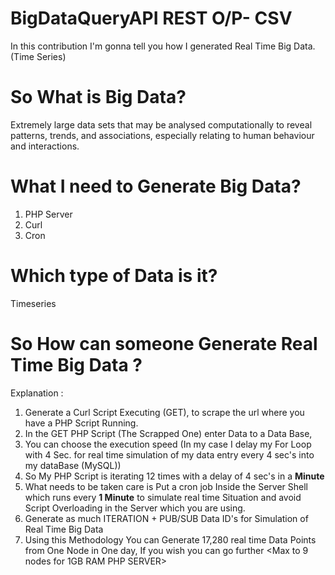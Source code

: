 # BigDataQueryAPI     REST     O/P- CSV

In this contribution I'm gonna tell you how I generated Real Time Big Data.(Time Series)

# So What is Big Data?
Extremely large data sets that may be analysed computationally to reveal patterns, trends, and associations, especially relating to human behaviour and interactions.

# What I need to Generate Big Data?
1. PHP Server
2. Curl
3. Cron

# Which type of Data is it?
Timeseries

# So How can someone Generate Real Time Big Data ?
Explanation :
1. Generate a Curl Script Executing (GET), to scrape the url where you have a PHP Script Running.
2. In the GET PHP Script (The Scrapped One) enter Data to a Data Base, 
3. You can choose the execution speed (In my case I delay my For Loop with 4 Sec. for real time simulation of my data entry every 4 sec's into my dataBase (MySQL))
4. So My PHP Script is iterating 12 times with a delay of 4 sec's in a <b>Minute</b>
5. What needs to be taken care is Put a cron job Inside the Server Shell which runs every <b>1 Minute</b> to simulate real time Situation and avoid Script Overloading in the Server which you are using.
6. Generate as much ITERATION + PUB/SUB Data ID's for Simulation of Real Time Big Data
7. Using this Methodology You can Generate 17,280 real time Data Points from One Node in One day, If you wish you can go further <Max to 9 nodes for 1GB RAM PHP SERVER>





